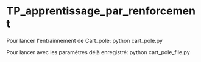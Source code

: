 # TP_apprentissage_par_renforcement

Pour lancer l'entrainnement de Cart_pole:
python cart_pole.py

Pour lancer avec les paramètres déjà enregistré:
python cart_pole_file.py

